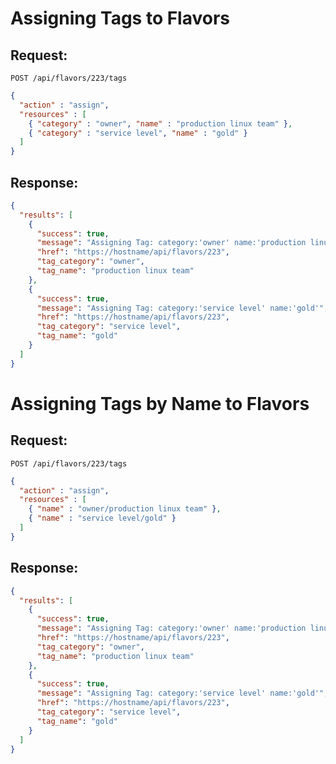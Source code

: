 # Assigning Tags to Flavors

## Request:

    POST /api/flavors/223/tags

``` json
{
  "action" : "assign",
  "resources" : [
    { "category" : "owner", "name" : "production linux team" },
    { "category" : "service level", "name" : "gold" }
  ]
}
```

## Response:

``` json
{
  "results": [
    {
      "success": true,
      "message": "Assigning Tag: category:'owner' name:'production linux team'",
      "href": "https://hostname/api/flavors/223",
      "tag_category": "owner",
      "tag_name": "production linux team"
    },
    {
      "success": true,
      "message": "Assigning Tag: category:'service level' name:'gold'",
      "href": "https://hostname/api/flavors/223",
      "tag_category": "service level",
      "tag_name": "gold"
    }
  ]
}
```

# Assigning Tags by Name to Flavors

## Request:

    POST /api/flavors/223/tags

``` json
{
  "action" : "assign",
  "resources" : [
    { "name" : "owner/production linux team" },
    { "name" : "service level/gold" }
  ]
}
```

## Response:

``` json
{
  "results": [
    {
      "success": true,
      "message": "Assigning Tag: category:'owner' name:'production linux team'",
      "href": "https://hostname/api/flavors/223",
      "tag_category": "owner",
      "tag_name": "production linux team"
    },
    {
      "success": true,
      "message": "Assigning Tag: category:'service level' name:'gold'",
      "href": "https://hostname/api/flavors/223",
      "tag_category": "service level",
      "tag_name": "gold"
    }
  ]
}
```
